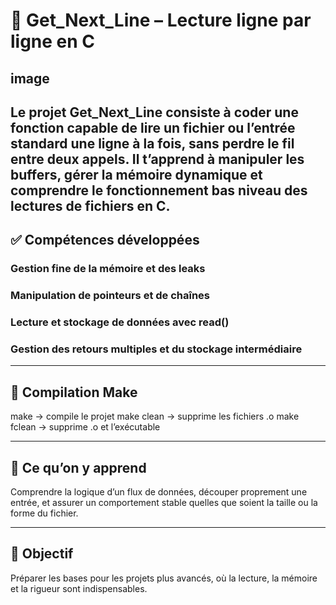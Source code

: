 # 📄 Get_Next_Line – Lecture ligne par ligne en C
image
---
Le projet Get_Next_Line consiste à coder une fonction capable de lire un fichier ou l’entrée standard une ligne à la fois, sans perdre le fil entre deux appels. Il t’apprend à manipuler les buffers, gérer la mémoire dynamique et comprendre le fonctionnement bas niveau des lectures de fichiers en C.
---
## ✅ Compétences développées

### Gestion fine de la mémoire et des leaks


### Manipulation de pointeurs et de chaînes


### Lecture et stockage de données avec read()


### Gestion des retours multiples et du stockage intermédiaire

---
## 🔧 Compilation Make
make → compile le projet
make clean → supprime les fichiers .o
make fclean → supprime .o et l’exécutable

---
## 🧠 Ce qu’on y apprend
Comprendre la logique d’un flux de données, découper proprement une entrée, et assurer un comportement stable quelles que soient la taille ou la forme du fichier.

---
## 🏁 Objectif
Préparer les bases pour les projets plus avancés, où la lecture, la mémoire et la rigueur sont indispensables.
